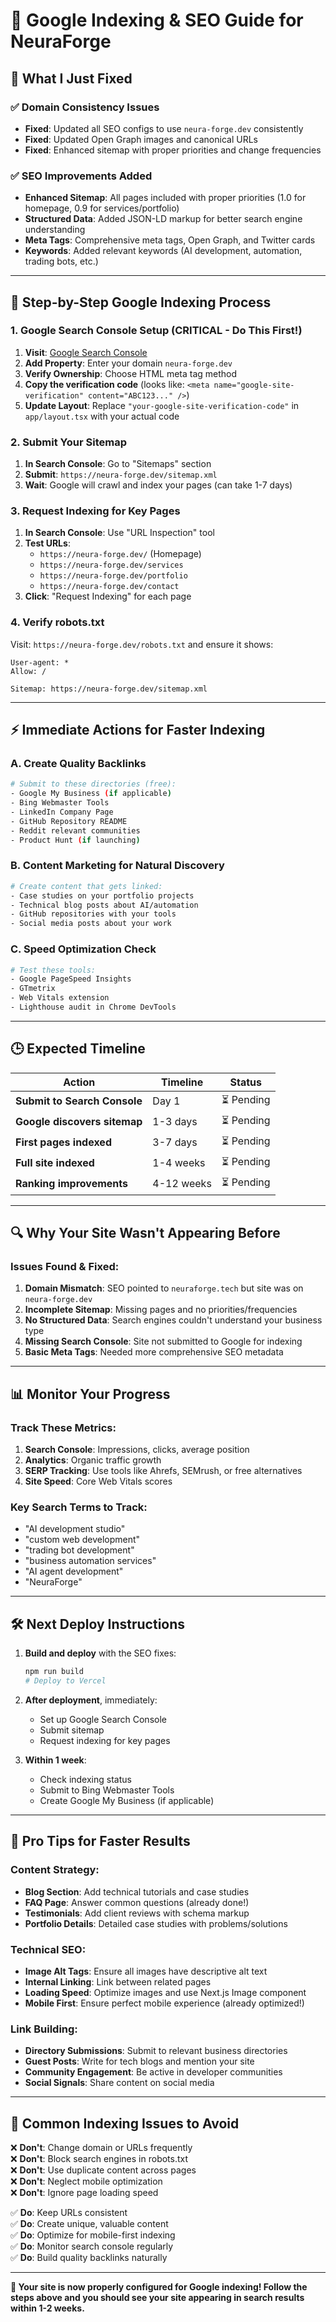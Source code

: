 # 🚀 Google Indexing & SEO Guide for NeuraForge

## 🔧 What I Just Fixed

### ✅ Domain Consistency Issues
- **Fixed**: Updated all SEO configs to use `neura-forge.dev` consistently
- **Fixed**: Updated Open Graph images and canonical URLs
- **Fixed**: Enhanced sitemap with proper priorities and change frequencies

### ✅ SEO Improvements Added
- **Enhanced Sitemap**: All pages included with proper priorities (1.0 for homepage, 0.9 for services/portfolio)
- **Structured Data**: Added JSON-LD markup for better search engine understanding
- **Meta Tags**: Comprehensive meta tags, Open Graph, and Twitter cards
- **Keywords**: Added relevant keywords (AI development, automation, trading bots, etc.)

---

## 🎯 Step-by-Step Google Indexing Process

### 1. **Google Search Console Setup** (CRITICAL - Do This First!)

1. **Visit**: [Google Search Console](https://search.google.com/search-console/)
2. **Add Property**: Enter your domain `neura-forge.dev`
3. **Verify Ownership**: Choose HTML meta tag method
4. **Copy the verification code** (looks like: `<meta name="google-site-verification" content="ABC123..." />`)
5. **Update Layout**: Replace `"your-google-site-verification-code"` in `app/layout.tsx` with your actual code

### 2. **Submit Your Sitemap**

1. **In Search Console**: Go to "Sitemaps" section
2. **Submit**: `https://neura-forge.dev/sitemap.xml`
3. **Wait**: Google will crawl and index your pages (can take 1-7 days)

### 3. **Request Indexing for Key Pages**

1. **In Search Console**: Use "URL Inspection" tool
2. **Test URLs**:
   - `https://neura-forge.dev/` (Homepage)
   - `https://neura-forge.dev/services`
   - `https://neura-forge.dev/portfolio`
   - `https://neura-forge.dev/contact`
3. **Click**: "Request Indexing" for each page

### 4. **Verify robots.txt**

Visit: `https://neura-forge.dev/robots.txt` and ensure it shows:
```
User-agent: *
Allow: /

Sitemap: https://neura-forge.dev/sitemap.xml
```

---

## ⚡ Immediate Actions for Faster Indexing

### A. **Create Quality Backlinks**
```bash
# Submit to these directories (free):
- Google My Business (if applicable)
- Bing Webmaster Tools
- LinkedIn Company Page
- GitHub Repository README
- Reddit relevant communities
- Product Hunt (if launching)
```

### B. **Content Marketing for Natural Discovery**
```bash
# Create content that gets linked:
- Case studies on your portfolio projects
- Technical blog posts about AI/automation
- GitHub repositories with your tools
- Social media posts about your work
```

### C. **Speed Optimization Check**
```bash
# Test these tools:
- Google PageSpeed Insights
- GTmetrix
- Web Vitals extension
- Lighthouse audit in Chrome DevTools
```

---

## 🕒 Expected Timeline

| Action | Timeline | Status |
|--------|----------|--------|
| **Submit to Search Console** | Day 1 | ⏳ Pending |
| **Google discovers sitemap** | 1-3 days | ⏳ Pending |
| **First pages indexed** | 3-7 days | ⏳ Pending |
| **Full site indexed** | 1-4 weeks | ⏳ Pending |
| **Ranking improvements** | 4-12 weeks | ⏳ Pending |

---

## 🔍 Why Your Site Wasn't Appearing Before

### Issues Found & Fixed:
1. **Domain Mismatch**: SEO pointed to `neuraforge.tech` but site was on `neura-forge.dev`
2. **Incomplete Sitemap**: Missing pages and no priorities/frequencies
3. **No Structured Data**: Search engines couldn't understand your business type
4. **Missing Search Console**: Site not submitted to Google for indexing
5. **Basic Meta Tags**: Needed more comprehensive SEO metadata

---

## 📊 Monitor Your Progress

### Track These Metrics:
1. **Search Console**: Impressions, clicks, average position
2. **Analytics**: Organic traffic growth
3. **SERP Tracking**: Use tools like Ahrefs, SEMrush, or free alternatives
4. **Site Speed**: Core Web Vitals scores

### Key Search Terms to Track:
- "AI development studio"
- "custom web development"
- "trading bot development"
- "business automation services"
- "AI agent development"
- "NeuraForge"

---

## 🛠️ Next Deploy Instructions

1. **Build and deploy** with the SEO fixes:
   ```bash
   npm run build
   # Deploy to Vercel
   ```

2. **After deployment**, immediately:
   - Set up Google Search Console
   - Submit sitemap
   - Request indexing for key pages

3. **Within 1 week**:
   - Check indexing status
   - Submit to Bing Webmaster Tools
   - Create Google My Business (if applicable)

---

## 🎯 Pro Tips for Faster Results

### Content Strategy:
- **Blog Section**: Add technical tutorials and case studies
- **FAQ Page**: Answer common questions (already done!)
- **Testimonials**: Add client reviews with schema markup
- **Portfolio Details**: Detailed case studies with problems/solutions

### Technical SEO:
- **Image Alt Tags**: Ensure all images have descriptive alt text
- **Internal Linking**: Link between related pages
- **Loading Speed**: Optimize images and use Next.js Image component
- **Mobile First**: Ensure perfect mobile experience (already optimized!)

### Link Building:
- **Directory Submissions**: Submit to relevant business directories
- **Guest Posts**: Write for tech blogs and mention your site
- **Community Engagement**: Be active in developer communities
- **Social Signals**: Share content on social media

---

## 🚨 Common Indexing Issues to Avoid

❌ **Don't**: Change domain or URLs frequently  
❌ **Don't**: Block search engines in robots.txt  
❌ **Don't**: Use duplicate content across pages  
❌ **Don't**: Neglect mobile optimization  
❌ **Don't**: Ignore page loading speed  

✅ **Do**: Keep URLs consistent  
✅ **Do**: Create unique, valuable content  
✅ **Do**: Optimize for mobile-first indexing  
✅ **Do**: Monitor search console regularly  
✅ **Do**: Build quality backlinks naturally  

---

**🎉 Your site is now properly configured for Google indexing! Follow the steps above and you should see your site appearing in search results within 1-2 weeks.**